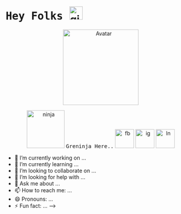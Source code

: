 # <samp> **Hey Folks** </samp> <img src="git.svg" width="35" alt="git">

<p align="center">
<img src="myAvatar.svg" width="200" height="200" alt="Avatar">
</p>

<p align="center">
<a href="https://youtu.be/DiPjyqO-jqU" target="_blank"><img src="sprite-pokemon.gif" width="100" alt="ninja"></a>
<samp> Greninja Here..</samp>
<a href="https://www.facebook.com/abhishek.prasad.17/" target="_blank"><img src="fb.svg" width="50" alt="fb"></a>
<a href="https://www.instagram.com/abhi_pratima/" target="_blank"><img src="ig.svg" width="50" alt="ig"></a>
<a href="https://www.linkedin.com/in/abhishek-prasad-jinx17/" target="_blank"><img src="ln.svg" width="50" alt="ln"></a>
</p>


- 🔭 I’m currently working on ...
- 🌱 I’m currently learning ...
- 👯 I’m looking to collaborate on ...
- 🤔 I’m looking for help with ...
- 💬 Ask me about ...
- 📫 How to reach me: ...
- 😄 Pronouns: ...
- ⚡ Fun fact: ...
-->
